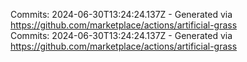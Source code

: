 Commits: 2024-06-30T13:24:24.137Z - Generated via https://github.com/marketplace/actions/artificial-grass
<br>
Commits: 2024-06-30T13:24:24.137Z - Generated via https://github.com/marketplace/actions/artificial-grass
<br>
